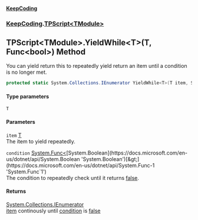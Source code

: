 #### [KeepCoding](index.md 'index')
### [KeepCoding](KeepCoding.md 'KeepCoding').[TPScript&lt;TModule&gt;](TPScript.TModule..md 'KeepCoding.TPScript&lt;TModule&gt;')
## TPScript&lt;TModule&gt;.YieldWhile&lt;T&gt;(T, Func&lt;bool&gt;) Method
You can yield return this to repeatedly yield return an item until a condition is no longer met.  
```csharp
protected static System.Collections.IEnumerator YieldWhile<T>(T item, System.Func<bool> condition);
```
#### Type parameters
<a name='KeepCoding.TPScript.TModule..YieldWhile.T.(T.System.Func.bool.).T'></a>
`T`  
  
#### Parameters
<a name='KeepCoding.TPScript.TModule..YieldWhile.T.(T.System.Func.bool.).item'></a>
`item` [T](TPScript.TModule..YieldWhile.Ac4tido+mXp0Y.5imr1xlg.md#KeepCoding.TPScript.TModule..YieldWhile.T.(T.System.Func.bool.).T 'KeepCoding.TPScript&lt;TModule&gt;.YieldWhile&lt;T&gt;(T, System.Func&lt;bool&gt;).T')  
The item to yield repeatedly.
  
<a name='KeepCoding.TPScript.TModule..YieldWhile.T.(T.System.Func.bool.).condition'></a>
`condition` [System.Func&lt;](https://docs.microsoft.com/en-us/dotnet/api/System.Func-1 'System.Func`1')[System.Boolean](https://docs.microsoft.com/en-us/dotnet/api/System.Boolean 'System.Boolean')[&gt;](https://docs.microsoft.com/en-us/dotnet/api/System.Func-1 'System.Func`1')  
The condition to repeatedly check until it returns [false](https://docs.microsoft.com/en-us/dotnet/csharp/language-reference/builtin-types/bool 'https://docs.microsoft.com/en-us/dotnet/csharp/language-reference/builtin-types/bool').
  
#### Returns
[System.Collections.IEnumerator](https://docs.microsoft.com/en-us/dotnet/api/System.Collections.IEnumerator 'System.Collections.IEnumerator')  
[item](TPScript.TModule..YieldWhile.Ac4tido+mXp0Y.5imr1xlg.md#KeepCoding.TPScript.TModule..YieldWhile.T.(T.System.Func.bool.).item 'KeepCoding.TPScript&lt;TModule&gt;.YieldWhile&lt;T&gt;(T, System.Func&lt;bool&gt;).item') continously until [condition](TPScript.TModule..YieldWhile.Ac4tido+mXp0Y.5imr1xlg.md#KeepCoding.TPScript.TModule..YieldWhile.T.(T.System.Func.bool.).condition 'KeepCoding.TPScript&lt;TModule&gt;.YieldWhile&lt;T&gt;(T, System.Func&lt;bool&gt;).condition') is [false](https://docs.microsoft.com/en-us/dotnet/csharp/language-reference/builtin-types/bool 'https://docs.microsoft.com/en-us/dotnet/csharp/language-reference/builtin-types/bool')
